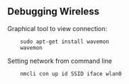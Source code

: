 ## Debugging Wireless

Graphical tool to view connection:

        sudo apt-get install wavemon
        wavemon

Setting network from command line

        nmcli con up id SSID iface wlan0 

